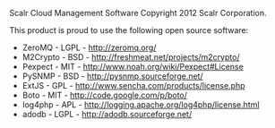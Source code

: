 Scalr Cloud Management Software
Copyright 2012 Scalr Corporation.

This product is proud to use the following open source software:

* ZeroMQ - LGPL - http://zeromq.org/
* M2Crypto - BSD - http://freshmeat.net/projects/m2crypto/
* Pexpect - MIT - http://www.noah.org/wiki/Pexpect#License
* PySNMP - BSD - http://pysnmp.sourceforge.net/
* ExtJS - GPL - http://www.sencha.com/products/license.php
* Boto - MIT - http://code.google.com/p/boto/
* log4php - APL - http://logging.apache.org/log4php/license.html
* adodb - LGPL - http://adodb.sourceforge.net/
